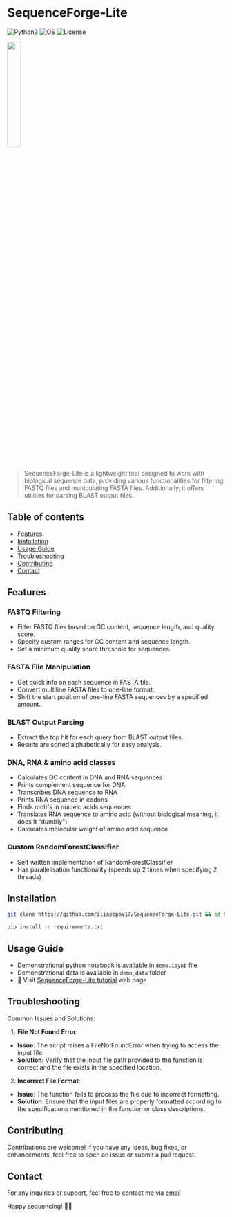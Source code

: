 # SequenceForge-Lite

![Python3](https://img.shields.io/badge/Language-Python3-steelblue)
![OS](https://img.shields.io/badge/OS-_Windows_|_Mac_|_Linux-steelblue)
![License](https://img.shields.io/badge/License-MIT-steelblue)

<div style='justify-content: center'>
<img src="https://github.com/iliapopov17/SequenceForge-Lite/blob/main/imgs/logo.png" align='center', width="25%">
</div>

> SequenceForge-Lite is a lightweight tool designed to work with biological sequence data, providing various functionalities for filtering FASTQ files and manipulating FASTA files. Additionally, it offers utilities for parsing BLAST output files.

## Table of contents

- [Features](#features)
- [Installation](#installation)
- [Usage Guide](#usage-guide)
- [Troubleshooting](#troubleshooting)
- [Contributing](#contributing)
- [Contact](#contact)

## Features
### FASTQ Filtering
- Filter FASTQ files based on GC content, sequence length, and quality score.
- Specify custom ranges for GC content and sequence length.
- Set a minimum quality score threshold for sequences.
### FASTA File Manipulation
- Get quick info on each sequence in FASTA file.
- Convert multiline FASTA files to one-line format.
- Shift the start position of one-line FASTA sequences by a specified amount.
### BLAST Output Parsing
- Extract the top hit for each query from BLAST output files.
- Results are sorted alphabetically for easy analysis.
### DNA, RNA & amino acid classes
- Calculates GC content in DNA and RNA sequences
- Prints complement sequence for DNA
- Transcribes DNA sequence to RNA
- Prints RNA sequence in codons
- Finds motifs in nucleic acids sequences
- Translates RNA sequence to amino acid (without biological meaning, it does it "dumbly")
- Calculates molecular weight of amino acid sequence
### Custom RandomForestClassifier
- Self written implementation of RandomForestClassifier
- Has parallelisation functionality (speeds up 2 times when specifying 2 threads)

## Installation

```bash
git clone https://github.com/iliapopov17/SequenceForge-Lite.git && cd SequenceForge-Lite
```

```bash
pip install -r requirements.txt
```

## Usage Guide
- Demonstrational python notebook is available in `demo.ipynb` file
- Demonstrational data is available in `demo_data` folder
- 🔗 Visit [SequenceForge-Lite tutorial](https://iliapopov17.github.io/SequenceForge-Lite-Guide/) web page

## Troubleshooting
Common Issues and Solutions:
1. **File Not Found Error:**
- **Issue**: The script raises a FileNotFoundError when trying to access the input file.
- **Solution**: Verify that the input file path provided to the function is correct and the file exists in the specified location.
2. **Incorrect File Format**:
- **Issue**: The function fails to process the file due to incorrect formatting.
- **Solution**: Ensure that the input files are properly formatted according to the specifications mentioned in the function or class descriptions.

## Contributing
Contributions are welcome! If you have any ideas, bug fixes, or enhancements, feel free to open an issue or submit a pull request.

## Contact
For any inquiries or support, feel free to contact me via [email](mailto:iljapopov17@gmail.com)

Happy sequencing! 🧬🔬
